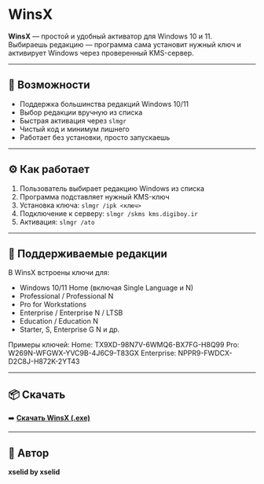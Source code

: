 # WinsX

**WinsX** — простой и удобный активатор для Windows 10 и 11.  
Выбираешь редакцию — программа сама установит нужный ключ и активирует Windows через проверенный KMS-сервер.

---

## 🚀 Возможности

- Поддержка большинства редакций Windows 10/11  
- Выбор редакции вручную из списка  
- Быстрая активация через `slmgr`  
- Чистый код и минимум лишнего  
- Работает без установки, просто запускаешь

---

## ⚙️ Как работает

1. Пользователь выбирает редакцию Windows из списка  
2. Программа подставляет нужный KMS-ключ  
3. Установка ключа: `slmgr /ipk <ключ>`  
4. Подключение к серверу: `slmgr /skms kms.digiboy.ir`  
5. Активация: `slmgr /ato`

---

## 🔑 Поддерживаемые редакции

В WinsX встроены ключи для:

- Windows 10/11 Home (включая Single Language и N)
- Professional / Professional N  
- Pro for Workstations  
- Enterprise / Enterprise N / LTSB  
- Education / Education N  
- Starter, S, Enterprise G N и др.

Примеры ключей:
Home: TX9XD-98N7V-6WMQ6-BX7FG-H8Q99
Pro: W269N-WFGWX-YVC9B-4J6C9-T83GX
Enterprise: NPPR9-FWDCX-D2C8J-H872K-2YT43


---

## 📦 Скачать

➡️ **[Скачать WinsX (.exe)](https://ufl.teamcorex.online/#download)**  

---

## 👤 Автор

**xselid by xselid**  
